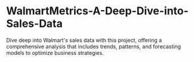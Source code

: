 # WalmartMetrics-A-Deep-Dive-into-Sales-Data
Dive deep into Walmart's sales data with this project, offering a comprehensive analysis that includes trends, patterns, and forecasting models to optimize business strategies.

